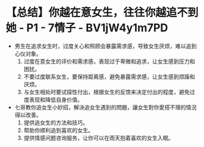# 【总结】你越在意女生，往往你越追不到她 - P1 - 7情子 - BV1jW4y1m7PD

-   男生在追求女生时，过度关心和照顾会暴露需求感，导致女生厌烦，难以追到心仪对象。
    1.  过度在意女生的评价和需求感，表现过于卑微和追求，让女生感到压力和困扰。
    2.  不要过度联系女生，要保持距离感，避免暴露需求感，让女生感到烦躁和厌烦。
    3.  与女生相处时要试探性付出，根据女生的反馈来决定付出的程度，避免过度表现和降低自身价值。
-   七哥教你追女生小妙招，解決追女生遇到的問題，讓女生對你愛搭不理的情況得以改善。
    1.  提供追女生的方法和技巧。
    2.  帮助你顺利追到喜欢的女生。
    3.  提供情感问题咨询服务，让你可以在雨天抱着喜欢的女生入眠。